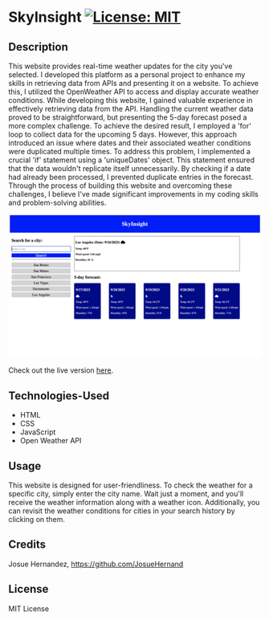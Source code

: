 # SkyInsight [![License: MIT](https://img.shields.io/badge/License-MIT-yellow.svg)](https://opensource.org/licenses/MIT)

## Description

This website provides real-time weather updates for the city you've selected. I developed this platform as a personal project to enhance my skills in retrieving data from APIs and presenting it on a website. To achieve this, I utilized the OpenWeather API to access and display accurate weather conditions. While developing this website, I gained valuable experience in effectively retrieving data from the API. Handling the current weather data proved to be straightforward, but presenting the 5-day forecast posed a more complex challenge. To achieve the desired result, I employed a 'for' loop to collect data for the upcoming 5 days. However, this approach introduced an issue where dates and their associated weather conditions were duplicated multiple times. To address this problem, I implemented a crucial 'if' statement using a 'uniqueDates' object. This statement ensured that the data wouldn't replicate itself unnecessarily. By checking if a date had already been processed, I prevented duplicate entries in the forecast. Through the process of building this website and overcoming these challenges, I believe I've made significant improvements in my coding skills and problem-solving abilities.

![SkyInsight Homepage](assets/images/SkyInsight.png)

Check out the live version [here](https://raymond2811.github.io/SkyInsight/).


## Technologies-Used

- HTML
- CSS
- JavaScript
- Open Weather API

## Usage

This website is designed for user-friendliness. To check the weather for a specific city, simply enter the city name. Wait just a moment, and you'll receive the weather information along with a weather icon. Additionally, you can revisit the weather conditions for cities in your search history by clicking on them.

## Credits

Josue Hernandez, https://github.com/JosueHernand

## License

MIT License